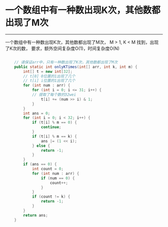 # 一个数组中有一种数出现K次，其他数都出现了M次

---

一个数组中有一种数出现K次，其他数都出现了M次，
M > 1,  K < M
找到，出现了K次的数，
要求，额外空间复杂度O(1)，时间复杂度O(N)



```java

	// 请保证arr中，只有一种数出现了K次，其他数都出现了M次
	public static int onlyKTimes(int[] arr, int k, int m) {
		int[] t = new int[32];
		// t[0] 0位置的1出现了几个
		// t[i] i位置的1出现了几个
		for (int num : arr) {
			for (int i = 0; i <= 31; i++) {
			// 提取了每个数的32wei
				t[i] += (num >> i) & 1;
			}
		}
		int ans = 0;
		for (int i = 0; i < 32; i++) {
			if (t[i] % m == 0) {
				continue;
			}
			if (t[i] % m == k) {
				ans |= (1 << i);
			} else {
				return -1;
			}
		}
		if (ans == 0) {
			int count = 0;
			for (int num : arr) {
				if (num == 0) {
					count++;
				}
			}
			if (count != k) {
				return -1;
			}
		}
		return ans;
	}

```